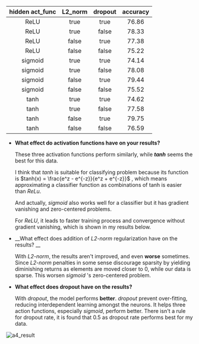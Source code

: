 | hidden act_func | L2_norm | dropout | accuracy |
| :-------------: | :-----: | :-----: | :------: |
| ReLU | true    | true    | 76.86 |
| ReLU | true    | false    | 78.33 |
| ReLU | false    | true    | 77.38 |
| ReLU | false | false    | 75.22 |
| sigmoid | true    | true    | 74.14 |
| sigmoid | true    | false    | 78.08 |
| sigmoid | false    | true    | 79.44 |
| sigmoid | false | false    | 75.52 |
| tanh | true    | true    | 74.62 |
| tanh | true    | false    | 77.58 |
| tanh | false    | true    | 79.75 |
| tanh | false | false    | 76.59 |

- __What effect do activation functions have on your results?__

  These three activation functions perform similarly, while ___tanh___ seems the best for this data.  

  I think that _tanh_ is suitable for classifying problem because its function is $tanh(x) = \frac{e^z - e^{-z}}{e^z + e^{-z}}$ , which means approximating a classifier function as combinations of tanh is easier than _ReLu_. 

  And actually, _sigmoid_ also works well for a classifier but it has gradient vanishing and zero-centered problems.

  For _ReLU_, it leads to faster training process and convergence without gradient vanishing, which is shown in my results below.

- __What effect does addition of _L2-norm_ regularization have on the results? __

  With _L2-norm_, the results aren't improved, and even __worse__ sometimes. Since _L2-norm_ penalties in some sense discourage sparsity by yielding diminishing returns as elements are moved closer to 0, while our data is sparse.  This worsen _sigmoid_ 's zero-centered problem.

- __What effect does dropout have on the results?__

  With _dropout_, the model performs __better__.   _dropout_ prevent over-fitting, reducing interdependent learning amongst the neurons. It helps three action functions, especially _sigmoid_, perform better. There isn't a rule for dropout rate, it is found that 0.5 as dropout rate performs best for my data.

  







![a4_result](./a4_result.png)